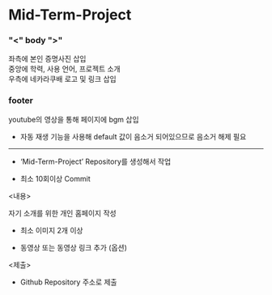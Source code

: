 # Mid-Term-Project

### "<" body ">"
좌측에 본인 증명사진 삽입  
중앙에 학력, 사용 언어, 프로젝트 소개  
우측에 네카라쿠배 로고 및 링크 삽입  
     
### footer
youtube의 영상을 통해 페이지에 bgm 삽입  
+ 자동 재생 기능을 사용해 default 값이 음소거 되어있으므로 음소거 해제 필요  
 
 ---

<Github>

- ‘Mid-Term-Project’ Repository를 생성해서 작업

- 최소 10회이상 Commit

 

<내용>

자기 소개를 위한 개인 홈페이지 작성

- 최소 이미지 2개 이상

- 동영상 또는 동영상 링크 추가 (옵션)

<제출>

- Github Repository 주소로 제출
